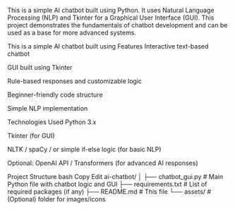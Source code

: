 This is a simple AI chatbot built using Python. It uses Natural Language Processing (NLP) and Tkinter for a Graphical User Interface (GUI). This project demonstrates the fundamentals of chatbot development and can be used as a base for more advanced systems.

This is a simple AI chatbot built using Features
Interactive text-based chatbot

GUI built using Tkinter

Rule-based responses and customizable logic

Beginner-friendly code structure

Simple NLP implementation



Technologies Used
Python 3.x

Tkinter (for GUI)

NLTK / spaCy / or simple if-else logic (for basic NLP)

Optional: OpenAI API / Transformers (for advanced AI responses)



Project Structure
bash
Copy
Edit
ai-chatbot/
│
├── chatbot_gui.py          # Main Python file with chatbot logic and GUI
├── requirements.txt        # List of required packages (if any)
├── README.md               # This file
└── assets/                 # (Optional) folder for images/icons
